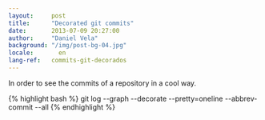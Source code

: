 ```yaml
---
layout:     post
title:      "Decorated git commits"
date:       2013-07-09 20:27:00
author:     "Daniel Vela"
background: "/img/post-bg-04.jpg"
locale:       en
lang-ref:   commits-git-decorados
---
```



In order to see the commits of a repository in a cool way.

{% highlight bash %}
git log --graph --decorate --pretty=oneline --abbrev-commit --all
{% endhighlight %}